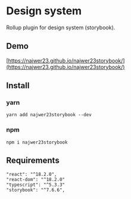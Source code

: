 
# Design system

Rollup plugin for design system (storybook).

## Demo
[https://najwer23.github.io/najwer23storybook/](https://najwer23.github.io/najwer23storybook/)

## Install

### yarn
```
yarn add najwer23storybook --dev
```

### npm
```
npm i najwer23storybook
```

## Requirements
```
"react": "^18.2.0",
"react-dom": "^18.2.0"
"typescript": "^5.3.3"
"storybook": "^7.6.6",
```